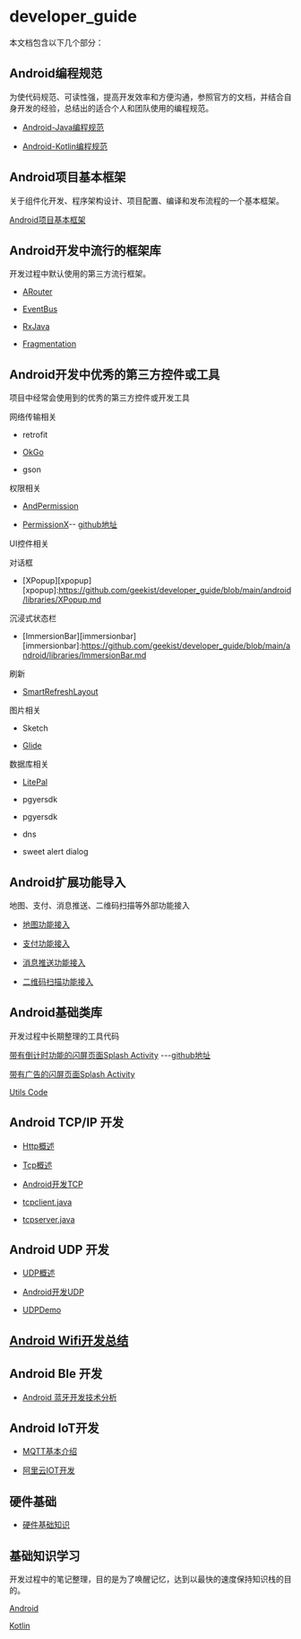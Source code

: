 
# developer_guide

本文档包含以下几个部分：

## Android编程规范

为使代码规范、可读性强，提高开发效率和方便沟通，参照官方的文档，并结合自身开发的经验，总结出的适合个人和团队使用的编程规范。

* [Android-Java编程规范][java-rule]

* [Android-Kotlin编程规范][kotlin-rule]

[java-rule]: https://github.com/geekist/developer_guide/blob/main/rules/Android-Java编程规范.md

[kotlin-rule]: https://github.com/geekist/developer_guide/blob/main/rules/Android-Kotlin编程规范.md

## Android项目基本框架
关于组件化开发、程序架构设计、项目配置、编译和发布流程的一个基本框架。

[Android项目基本框架][architecture]

[architecture]: https://github.com/geekist/developer_guide/blob/main/architecture/Android项目基本框架.md

## Android开发中流行的框架库
开发过程中默认使用的第三方流行框架。

* [ARouter][arouter]

* [EventBus][eventbus]

* [RxJava][rxjava]

* [Fragmentation](https://github.com/YoKeyword/Fragmentation/wiki)


[arouter]:https://github.com/geekist/developer_guide/blob/main/android/libraries/ARouter.md
[eventbus]:https://github.com/geekist/developer_guide/blob/main/android/libraries/EventBus.md


[rxjava]:https://github.com/geekist/developer_guide/blob/main/android/libraries/RxJava.md


[fragmentation]:https://github.com/geekist/developer_guide/blob/main/android/libraries/Fragmentation.md

## Android开发中优秀的第三方控件或工具
项目中经常会使用到的优秀的第三方控件或开发工具

网络传输相关

- retrofit

- [OkGo][okgo]

- gson

权限相关

- [AndPermission][andpermission]

[andpermission]:https://github.com/geekist/developer_guide/blob/main/android/libraries/AndPermission.md

- [PermissionX][permissionx]-- [github地址](https://github.com/guolindev/PermissionX)

[permissionx]:https://guolin.blog.csdn.net/article/details/106181780

UI控件相关

对话框

- [XPopup][xpopup]
[xpopup]:https://github.com/geekist/developer_guide/blob/main/android/libraries/XPopup.md

沉浸式状态栏

- [ImmersionBar][immersionbar]
[immersionbar]:https://github.com/geekist/developer_guide/blob/main/android/libraries/ImmersionBar.md


刷新

- [SmartRefreshLayout][smartrefresh]

图片相关

- Sketch

- [Glide](https://guolin.blog.csdn.net/article/details/53759439)

数据库相关

- [LitePal][litepal]


- pgyersdk

- pgyersdk

- dns

[okgo]:https://github.com/geekist/developer_guide/blob/main/android/libraries/OkGo.md
[smartrefresh]:https://github.com/geekist/developer_guide/blob/main/android/libraries/SmartRefreshLayout.md

[glide]:https://github.com/geekist/developer_guide/blob/main/android/libraries/Glide.md

[litepal]:https://github.com/geekist/developer_guide/blob/main/android/libraries/LitePal.md

- sweet alert dialog

## Android扩展功能导入
地图、支付、消息推送、二维码扫描等外部功能接入

* [地图功能接入][map]

* [支付功能接入][pay]


* [消息推送功能接入][push]


* [二维码扫描功能接入][scan-code]

[map]:https://github.com/geekist/developer_guide/blob/main/android/libraries/Map.md

[pay]:https://github.com/geekist/developer_guide/blob/main/android/libraries/Pap.md

[push]:https://github.com/geekist/developer_guide/blob/main/android/libraries/Push.md

[scan-code]:https://github.com/geekist/developer_guide/blob/main/android/libraries/ScanCode.md


## Android基础类库
开发过程中长期整理的工具代码


[带有倒计时功能的闪屏页面Splash Activity](https://www.jianshu.com/p/b38ec0bfee7d)      ---[github地址](https://github.com/ImportEffort/SplashActivityDemo)

[带有广告的闪屏页面Splash Activity](https://developers.adnet.qq.com/doc/android/union/union_splash)


[Utils Code][utils]

[utils]:https://github.com/geekist/developer_guide/blob/main/utils/Utils.md

## Android TCP/IP 开发
* [Http概述](https://github.com/geekist/developer_guide/blob/main/network/Http.md)
 
* [Tcp概述](https://github.com/geekist/developer_guide/blob/main/network/tcp.md)

* [Android开发TCP](https://github.com/geekist/developer_guide/blob/main/network/tcp_android.md)

* [tcpclient.java](https://github.com/geekist/developer_guide/blob/main/network/TCPClient.java)

* [tcpserver.java](https://github.com/geekist/developer_guide/blob/main/network/TCPServer.java)

## Android UDP 开发

* [UDP概述](https://github.com/geekist/developer_guide/blob/main/network/udp.md)

* [Android开发UDP](https://github.com/geekist/developer_guide/blob/main/network/udp_android.md)

* [UDPDemo](https://github.com/geekist/developer_guide/blob/main/network/UdpHub.java)

## [Android Wifi开发总结](https://blog.csdn.net/qq_34773981/article/details/79163579)

## Android Ble 开发

* [Android 蓝牙开发技术分析](https://github.com/geekist/developer_guide/blob/main/bluetooth/bluetooth.md)

## Android IoT开发
* [MQTT基本介绍](https://github.com/geekist/developer_guide/blob/main/IoT/MQTT.md)

* [阿里云IOT开发](https://github.com/geekist/developer_guide/blob/main/IoT/Android连接阿里云MQTT.md)

## 硬件基础

* [硬件基础知识](https://github.com/geekist/developer_guide/blob/main/IoT/硬件基础知识.md)

## 基础知识学习
开发过程中的笔记整理，目的是为了唤醒记忆，达到以最快的速度保持知识栈的目的。

[Android][android]

[Kotlin][kotlin]

[android]:https://github.com/geekist/developer_guide/blob/main/android/android.md
[kotlin]:https://github.com/geekist/developer_guide/blob/main/kotlin/kotlin.md